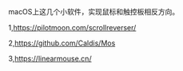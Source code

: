 macOS上这几个小软件，实现鼠标和触控板相反方向。

  

1,https://pilotmoon.com/scrollreverser/

2,https://github.com/Caldis/Mos

3,https://linearmouse.cn/